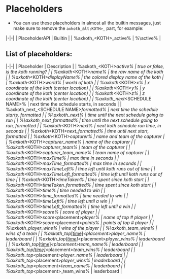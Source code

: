 # Placeholders

* You can use these placeholders in almost all the builtin messages, just make sure to remove the `axkoth_&lt;KOTH>_` part, for example:

|-|-|
| PlaceholderAPI | Builtin |
| %axkoth_&lt;KOTH>_active% | %\active% |

## List of placeholders:
|-|-|
| Placeholder | Description |
| %axkoth_&lt;KOTH>_active%  | true or false, is the koth running? |
| %axkoth_&lt;KOTH>_name% | the raw name of the koth |
| %axkoth_&lt;KOTH>_displayName% | the colored display name of the koth |
| %axkoth_&lt;KOTH>_world% | world of koth |
| %axkoth_&lt;KOTH>_x% | x coordinate of the koth (center location) |
| %axkoth_&lt;KOTH>_y% | y coordinate of the koth (center location) |
| %axkoth_&lt;KOTH>_z% | z coordinate of the koth (center location) |
| %axkoth_next_&lt;SCHEDULE NAME>% | next time the schedule starts, in seconds |
| %axkoth_next_&lt;SCHEDULE NAME>_formatted% | next time the schedule starts, formatted |
| %\axkoth_next% | time until the next schedule going to run |
| %\axkoth_next_formatted% | time until the next schedule going to run, formatted |
| %axkoth_&lt;KOTH>_next% | next koth schedule run time, in seconds |
| %axkoth_&lt;KOTH>_next_formatted% | time until next start, formatted |
| %axkoth_&lt;KOTH>_capturer% | name and team of the capturer |
| %axkoth_&lt;KOTH>_capturer_name% | name of the capturer |
| %axkoth_&lt;KOTH>_capturer_team% | team of the capturer |
| %axkoth_&lt;KOTH>_capturer_team_name% | team name of capturer |
| %axkoth_&lt;KOTH>_maxTime% | max time in seconds |
| %axkoth_&lt;KOTH>_maxTime_formatted% | max time in seconds |
| %axkoth_&lt;KOTH>_maxTimeLeft% | time left until koth runs out of time |
| %axkoth_&lt;KOTH>_maxTimeLeft_formatted% | time left until koth runs out of time |
| %axkoth_&lt;KOTH>_timeTaken% | time spent since koth start |
| %axkoth_&lt;KOTH>_timeTaken_formatted% | time spent since koth start |
| %axkoth_&lt;KOTH>_time% | time needed to win |
| %axkoth_&lt;KOTH>_time_formatted% | time needed to win |
| %axkoth_&lt;KOTH>_timeLeft% | time left until a win |
| %axkoth_&lt;KOTH>_timeLeft_formatted% | time left until a win |
| %axkoth_&lt;KOTH>_score% | score of player |
| %axkoth_&lt;KOTH>_score_&lt;placement>_player% | name of top # player |
| %axkoth_&lt;KOTH>_score_&lt;placement>_points% | points of top # player |
| %\axkoth_player_wins% | wins of the player |
| %\axkoth_team_wins% | wins of a team |
| %axkoth_top_[[time]](AxKoth-Time.md)_&lt;placement>_player_name% | leaderboard |
| %axkoth_top_[[time]](AxKoth-Time.md)_&lt;placement>_player_wins% | leaderboard |
| %axkoth_top_[[time]](AxKoth-Time.md)_&lt;placement>_team_name% | leaderboard |
| %axkoth_top_[[time]](AxKoth-Time.md)_&lt;placement>_team_wins% | leaderboard |
| %axkoth_top_&lt;placement>_player_name% | leaderboard |
| %axkoth_top_&lt;placement>_player_wins% | leaderboard |
| %axkoth_top_&lt;placement>_team_name% | leaderboard |
| %axkoth_top_&lt;placement>_team_wins% | leaderboard |
